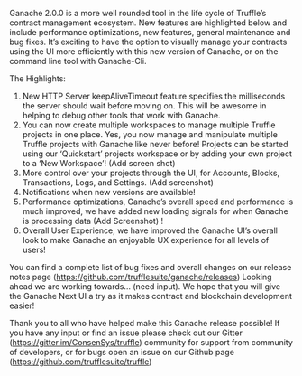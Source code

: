 Ganache 2.0.0 is a more well rounded tool in the life cycle of Truffle’s contract management ecosystem. New features are highlighted below and include performance optimizations, new features, general maintenance and bug fixes. It’s exciting to have the option to visually manage your contracts using the UI more efficiently with this new version of Ganache, or on the command line tool with Ganache-Cli. 

The Highlights:

1. New HTTP Server keepAliveTimeout feature specifies the milliseconds the server should wait before moving on. This will be awesome in helping to debug other tools that work with Ganache. 
1. You can now create multiple workspaces to manage multiple Truffle projects in one place. Yes, you now manage and manipulate multiple Truffle projects with Ganache like never before! Projects can be started using our ‘Quickstart’ projects workspace or by adding your own project to a ‘New Workspace’! (Add screen shot) 
1. More control over your projects through the UI, for Accounts, Blocks, Transactions, Logs, and Settings. (Add screenshot) 
1. Notifications when new versions are available! 
1. Performance optimizations, Ganache’s overall speed and performance is much improved, we have added new loading signals for when Ganache is processing data (Add Screenshot) ! 
1. Overall User Experience, we have improved the Ganache UI’s overall look to make Ganache an enjoyable UX experience for all levels of users!


You can find a complete list of bug fixes and overall changes on our release notes page (https://github.com/trufflesuite/ganache/releases) Looking ahead we are working towards… (need input). We hope that you will give the Ganache Next UI a try as it makes contract and blockchain development easier! 

Thank you to all who have helped make this Ganache release possible! If you have any input or find an issue please check out our Gitter (https://gitter.im/ConsenSys/truffle) community for support from community of developers, or for bugs open an issue on our Github page (https://github.com/trufflesuite/truffle)
